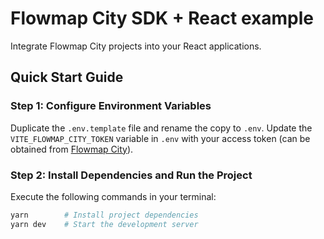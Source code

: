 # Flowmap City SDK + React example

Integrate Flowmap City projects into your React applications.

## Quick Start Guide

### Step 1: Configure Environment Variables

Duplicate the `.env.template` file and rename the copy to `.env`. Update the `VITE_FLOWMAP_CITY_TOKEN` variable in `.env` with your access token (can be obtained from [Flowmap City](https://www.flowmap.city)).

### Step 2: Install Dependencies and Run the Project

Execute the following commands in your terminal:

```bash
yarn        # Install project dependencies
yarn dev    # Start the development server
```
